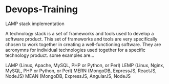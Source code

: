 # Devops-Training 
 LAMP stack implementation 
 
 A technology stack is a set of frameworks and tools used to develop a software product. This set of frameworks and tools are very specifically chosen to work together in creating a well-functioning software.
They are acronymns for individual technologies used together for a specific technology product. some examples are…

LAMP (Linux, Apache, MySQL, PHP or Python, or Perl)
LEMP (Linux, Nginx, MySQL, PHP or Python, or Perl)
MERN (MongoDB, ExpressJS, ReactJS, NodeJS)
MEAN (MongoDB, ExpressJS, AngularJS, NodeJS